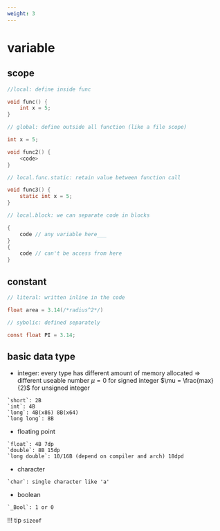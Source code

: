 ```yaml
---
weight: 3
---
```

# variable
## scope
```c
//local: define inside func

void func() {
    int x = 5;
}

// global: define outside all function (like a file scope)

int x = 5;

void func2() {
    <code>
}
```
```c
// local.func.static: retain value between function call

void func3() {
    static int x = 5;
}

// local.block: we can separate code in blocks

{
    code // any variable here___
}
{
    code // can't be access from here
}
```

## constant
```c
// literal: written inline in the code

float area = 3.14(/*radius^2*/)

// sybolic: defined separately

const float PI = 3.14;
```
## basic data type
- integer: every type has different amount of memory allocated $\Rightarrow$ different useable number $\mu = 0$ for signed integer $\mu = \frac{max}{2}$ for unsigned integer
```
`short`: 2B
`int`: 4B
`long`: 4B(x86) 8B(x64)
`long long`: 8B
```
- floating point
```
`float`: 4B 7dp
`double`: 8B 15dp
`long double`: 10/16B (depend on compiler and arch) 18dpd
```
- character
```
`char`: single character like 'a'
```
- boolean
```
`_Bool`: 1 or 0
```
!!! tip
    `sizeof`
